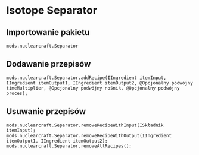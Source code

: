 # Isotope Separator

## Importowanie pakietu
`mods.nuclearcraft.Separator`

## Dodawanie przepisów
```zenscript
mods.nuclearcraft.Separator.addRecipe(IIngredient itemInput, IIngredient itemOutput1, IIngredient itemOutput2, @Opcjonalny podwójny timeMultiplier, @Opcjonalny podwójny nośnik, @Opcjonalny podwójny proces);
```

## Usuwanie przepisów
```zenscript
mods.nuclearcraft.Separator.removeRecipeWithInput(ISkładnik itemInput);
mods.nuclearcraft.Separator.removeRecipeWithOutput(IIngredient itemOutput1, IIngredient itemOutput2);
mods.nuclearcraft.Separator.removeAllRecipes();
```